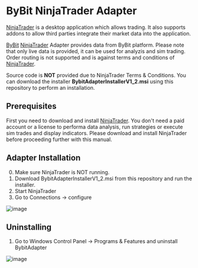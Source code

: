 # ByBit NinjaTrader Adapter

[NinjaTrader](https://www.ninjatrader.com)  is a desktop application which allows trading. It also supports addons to allow third parties integrate their market data into the application.

[ByBit](https://www.bybit.com) [NinjaTrader](https://www.ninjatrader.com) Adapter provides data from ByBit platform. Please note that only live data is provided, it can be used for analyzis and sim trading. Order routing is not supported and is against terms and conditions of [NinjaTrader](https://www.ninjatrader.com).

Source code is **NOT** provided due to NinjaTrader Terms & Conditions. You can download the installer **BybitAdapterInstallerV1_2.msi** using this repository to perform an installation.

## Prerequisites

First you need to download and install [NinjaTrader](https://www.ninjatrader.com). You don't need a paid account or a license to performa data analysis, run strategies or execute sim trades and display indicators. Please download and install NinjaTrader before proceeding further with this manual.

## Adapter Installation

0. Make sure NinjaTrader is NOT running.
1. Download BybitAdapterInstallerV1_2.msi from this repository and run the installer.
2. Start NinjaTrader
3. Go to Connections -> configure

![image](https://user-images.githubusercontent.com/23218905/118494541-e0ca7f80-b6e7-11eb-8263-cb0dafa1bf11.png)



## Uninstalling

1. Go to Windows Control Panel -> Programs & Features and uninstall BybitAdapter

![image](https://user-images.githubusercontent.com/23218905/118495170-909fed00-b6e8-11eb-963d-f5faa9062acc.png)





